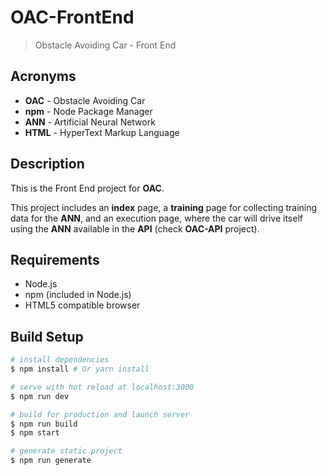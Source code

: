 # OAC-FrontEnd

> Obstacle Avoiding Car - Front End

## Acronyms

- **OAC** - Obstacle Avoiding Car
- **npm** - Node Package Manager
- **ANN** - Artificial Neural Network
- **HTML** - HyperText Markup Language

## Description

This is the Front End project for **OAC**.

This project includes an **index** page, a **training** page for collecting training data for the **ANN**, and an execution page, where the car will drive itself using the **ANN** available in the **API** (check **OAC-API** project).

## Requirements

- Node.js
- npm (included in Node.js)
- HTML5 compatible browser

## Build Setup

``` bash
# install dependencies
$ npm install # Or yarn install

# serve with hot reload at localhost:3000
$ npm run dev

# build for production and launch server
$ npm run build
$ npm start

# generate static project
$ npm run generate
```
